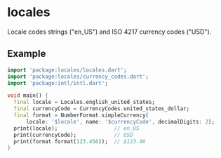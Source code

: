 # locales
Locale codes strings ("en_US") and ISO 4217 currency codes ("USD").

## Example

```dart
import 'package:locales/locales.dart';
import 'package:locales/currency_codes.dart';
import 'package:intl/intl.dart';

void main() {
  final locale = Locales.english_united_states;
  final currencyCode = CurrencyCodes.united_states_dollar;
  final format = NumberFormat.simpleCurrency(
      locale: '$locale', name: '$currencyCode', decimalDigits: 2);
  print(locale);                  // en_US
  print(currencyCode);            // USD
  print(format.format(123.456));  // $123.46
}

```